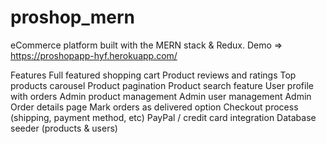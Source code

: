 # proshop_mern
eCommerce platform built with the MERN stack & Redux.
Demo => https://proshopapp-hyf.herokuapp.com/

Features
Full featured shopping cart
Product reviews and ratings
Top products carousel
Product pagination
Product search feature
User profile with orders
Admin product management
Admin user management
Admin Order details page
Mark orders as delivered option
Checkout process (shipping, payment method, etc)
PayPal / credit card integration
Database seeder (products & users)
